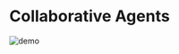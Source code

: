 # Collaborative Agents

![demo](https://raw.githubusercontent.com/Iulian-Stan/CollaborativeAgents/ec0345410b7a5a8bf0b95fbe8fb020019fa4dff7/demo.PNG)
